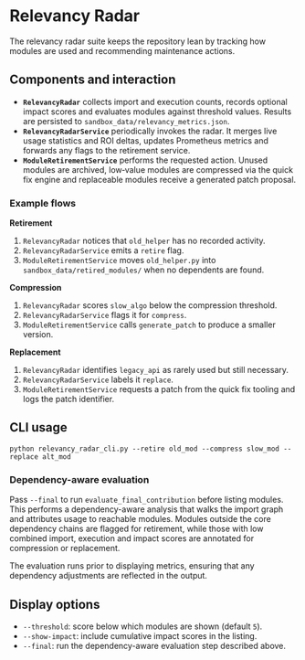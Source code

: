 # Relevancy Radar

The relevancy radar suite keeps the repository lean by tracking how modules are
used and recommending maintenance actions.

## Components and interaction

- **`RelevancyRadar`** collects import and execution counts, records optional
  impact scores and evaluates modules against threshold values. Results are
  persisted to `sandbox_data/relevancy_metrics.json`.
- **`RelevancyRadarService`** periodically invokes the radar. It merges live
  usage statistics and ROI deltas, updates Prometheus metrics and forwards any
  flags to the retirement service.
- **`ModuleRetirementService`** performs the requested action. Unused modules
  are archived, low‑value modules are compressed via the quick fix engine and
  replaceable modules receive a generated patch proposal.

### Example flows

**Retirement**
1. `RelevancyRadar` notices that `old_helper` has no recorded activity.
2. `RelevancyRadarService` emits a `retire` flag.
3. `ModuleRetirementService` moves `old_helper.py` into
   `sandbox_data/retired_modules/` when no dependents are found.

**Compression**
1. `RelevancyRadar` scores `slow_algo` below the compression threshold.
2. `RelevancyRadarService` flags it for `compress`.
3. `ModuleRetirementService` calls `generate_patch` to produce a smaller
   version.

**Replacement**
1. `RelevancyRadar` identifies `legacy_api` as rarely used but still necessary.
2. `RelevancyRadarService` labels it `replace`.
3. `ModuleRetirementService` requests a patch from the quick fix tooling and
   logs the patch identifier.

## CLI usage

```
python relevancy_radar_cli.py --retire old_mod --compress slow_mod --replace alt_mod
```

### Dependency-aware evaluation

Pass `--final` to run `evaluate_final_contribution` before listing modules.
This performs a dependency-aware analysis that walks the import graph and
attributes usage to reachable modules. Modules outside the core dependency
chains are flagged for retirement, while those with low combined import,
execution and impact scores are annotated for compression or replacement.

The evaluation runs prior to displaying metrics, ensuring that any dependency
adjustments are reflected in the output.

## Display options

- `--threshold`: score below which modules are shown (default `5`).
- `--show-impact`: include cumulative impact scores in the listing.
- `--final`: run the dependency-aware evaluation step described above.
